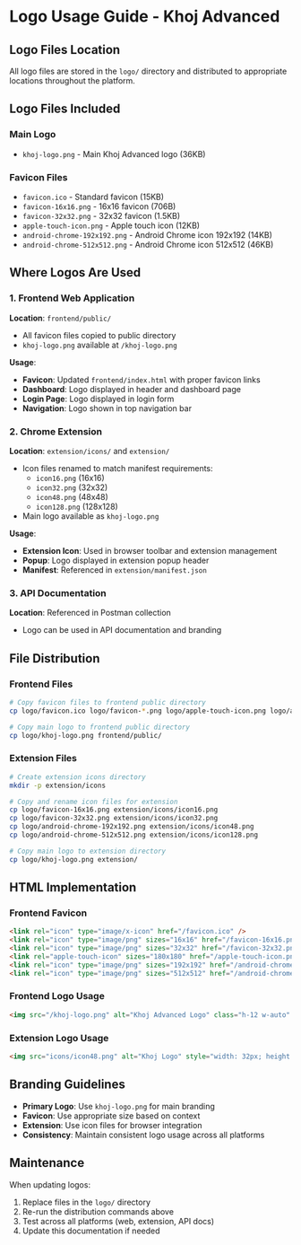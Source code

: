 # Logo Usage Guide - Khoj Advanced

## Logo Files Location
All logo files are stored in the `logo/` directory and distributed to appropriate locations throughout the platform.

## Logo Files Included

### Main Logo
- `khoj-logo.png` - Main Khoj Advanced logo (36KB)

### Favicon Files
- `favicon.ico` - Standard favicon (15KB)
- `favicon-16x16.png` - 16x16 favicon (706B)
- `favicon-32x32.png` - 32x32 favicon (1.5KB)
- `apple-touch-icon.png` - Apple touch icon (12KB)
- `android-chrome-192x192.png` - Android Chrome icon 192x192 (14KB)
- `android-chrome-512x512.png` - Android Chrome icon 512x512 (46KB)

## Where Logos Are Used

### 1. Frontend Web Application
**Location**: `frontend/public/`
- All favicon files copied to public directory
- `khoj-logo.png` available at `/khoj-logo.png`

**Usage**:
- **Favicon**: Updated `frontend/index.html` with proper favicon links
- **Dashboard**: Logo displayed in header and dashboard page
- **Login Page**: Logo displayed in login form
- **Navigation**: Logo shown in top navigation bar

### 2. Chrome Extension
**Location**: `extension/icons/` and `extension/`
- Icon files renamed to match manifest requirements:
  - `icon16.png` (16x16)
  - `icon32.png` (32x32)
  - `icon48.png` (48x48)
  - `icon128.png` (128x128)
- Main logo available as `khoj-logo.png`

**Usage**:
- **Extension Icon**: Used in browser toolbar and extension management
- **Popup**: Logo displayed in extension popup header
- **Manifest**: Referenced in `extension/manifest.json`

### 3. API Documentation
**Location**: Referenced in Postman collection
- Logo can be used in API documentation and branding

## File Distribution

### Frontend Files
```bash
# Copy favicon files to frontend public directory
cp logo/favicon.ico logo/favicon-*.png logo/apple-touch-icon.png logo/android-chrome-*.png frontend/public/

# Copy main logo to frontend public directory
cp logo/khoj-logo.png frontend/public/
```

### Extension Files
```bash
# Create extension icons directory
mkdir -p extension/icons

# Copy and rename icon files for extension
cp logo/favicon-16x16.png extension/icons/icon16.png
cp logo/favicon-32x32.png extension/icons/icon32.png
cp logo/android-chrome-192x192.png extension/icons/icon48.png
cp logo/android-chrome-512x512.png extension/icons/icon128.png

# Copy main logo to extension directory
cp logo/khoj-logo.png extension/
```

## HTML Implementation

### Frontend Favicon
```html
<link rel="icon" type="image/x-icon" href="/favicon.ico" />
<link rel="icon" type="image/png" sizes="16x16" href="/favicon-16x16.png" />
<link rel="icon" type="image/png" sizes="32x32" href="/favicon-32x32.png" />
<link rel="apple-touch-icon" sizes="180x180" href="/apple-touch-icon.png" />
<link rel="icon" type="image/png" sizes="192x192" href="/android-chrome-192x192.png" />
<link rel="icon" type="image/png" sizes="512x512" href="/android-chrome-512x512.png" />
```

### Frontend Logo Usage
```html
<img src="/khoj-logo.png" alt="Khoj Advanced Logo" class="h-12 w-auto" />
```

### Extension Logo Usage
```html
<img src="icons/icon48.png" alt="Khoj Logo" style="width: 32px; height: 32px;" />
```

## Branding Guidelines

- **Primary Logo**: Use `khoj-logo.png` for main branding
- **Favicon**: Use appropriate size based on context
- **Extension**: Use icon files for browser integration
- **Consistency**: Maintain consistent logo usage across all platforms

## Maintenance

When updating logos:
1. Replace files in the `logo/` directory
2. Re-run the distribution commands above
3. Test across all platforms (web, extension, API docs)
4. Update this documentation if needed
